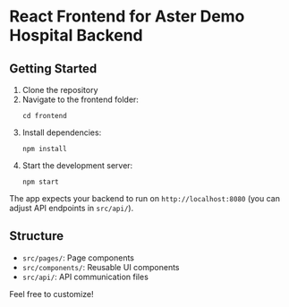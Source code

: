 # React Frontend for Aster Demo Hospital Backend

## Getting Started

1. Clone the repository
2. Navigate to the frontend folder:
    ```
    cd frontend
    ```
3. Install dependencies:
    ```
    npm install
    ```
4. Start the development server:
    ```
    npm start
    ```
The app expects your backend to run on `http://localhost:8080` (you can adjust API endpoints in `src/api/`).

## Structure

- `src/pages/`: Page components
- `src/components/`: Reusable UI components
- `src/api/`: API communication files

Feel free to customize!